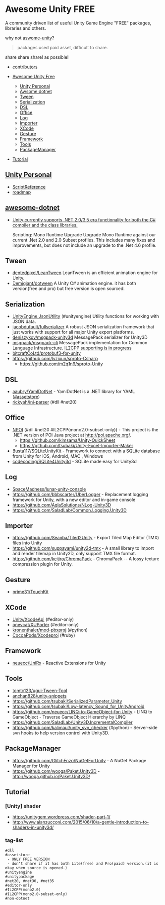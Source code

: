 # Awesome Unity FREE
A community driven list of useful Unity Game Engine "FREE" packages, libraries and others.

why not [aswome-unity](https://github.com/RyanNielson/awesome-unity)?

> packages used paid asset, difficult to share.

share share share! as possible!

* [contributors](https://github.com/netpyoung/awesome-unity-free/graphs/contributors)


* [Awesome Unity Free](#awesome-unity-free)

  * [Unity Personal](#unity-personal)
  * [Awsome dotnet](#awesome-dotnet)
  * [Tween](#tween)
  * [Serialization](#serialization)
  * [DSL](#dsl)
  * [Office](#office)
  * [Log](#log)
  * [Importer](#importer)
  * [XCode](#xcode)
  * [Gesture](#gesture)
  * [Framework](#framework)
  * [Tools](#tools)
  * [PackageManager](#packagemanager)


* [Tutorial](#tutorial)








## [Unity Personal](https://store.unity.com/download?ref=personal)
* [ScriptReference](http://docs.unity3d.com/ScriptReference/)
*  [roadmap](http://unity3d.com/roadmap)



## [awesome-dotnet](https://github.com/quozd/awesome-dotnet)


* [Unity currently supports .NET 2.0/3.5 era functionality for both the C# compiler and the class libraries.](http://blogs.unity3d.com/2014/05/20/the-future-of-scripting-in-unity/)


    Scripting: Mono Runtime Upgrade
    Upgrade Mono Runtime against our current .Net 2.0 and 2.0 Subset profiles.
    This includes many fixes and improvements, but does not include an upgrade to the .Net 4.6 profile.








## Tween
* [dentedpixel/LeanTween](https://github.com/dentedpixel/LeanTween) LeanTween is an efficient animation engine for Unity.
* [Demigiant/dotween](https://github.com/Demigiant/dotween)  A Unity C# animation engine. it has both version(free and pro) but free version is open sourced.


## Serialization
* [UnityEngine.JsonUtility](https://docs.unity3d.com/ScriptReference/JsonUtility.html) (#unityengine) Utility functions for working with JSON data.
* [jacobdufault/fullserializer](https://github.com/jacobdufault/fullserializer) A robust JSON serialization framework that just works with support for all major Unity export platforms.
* [deniszykov/msgpack-unity3d](https://github.com/deniszykov/msgpack-unity3d) MessagePack serializer for Unity3D
* [msgpack/msgpack-cli](https://github.com/msgpack/msgpack-cli) MessagePack implementation for Common Language Infrastructure. [IL2CPP supporting is in progress](https://github.com/msgpack/msgpack-cli/wiki/Xamarin-and-Unity)
* [bitcraftCoLtd/protobuf3-for-unity](https://github.com/bitcraftCoLtd/protobuf3-for-unity)
* https://github.com/lvzixun/sproto-Csharp
    * https://github.com/m2q1n9/sproto-Unity

## DSL
* [aaubry/YamlDotNet](https://github.com/aaubry/YamlDotNet) - YamlDotNet is a .NET library for YAML ([#assetstore](https://www.assetstore.unity3d.com/en/#!/content/36292))
* [rickyah/ini-parser](https://github.com/rickyah/ini-parser) (#dll #net20)


## Office
* [NPOI](http://npoi.codeplex.com/) (#dll #net20 #IL2CPP(mono2.0-subset-only)) - This project is the .NET version of POI Java project at http://poi.apache.org/.
  * https://github.com/kimsama/Unity-QuickSheet
  * https://github.com/tsubaki/Unity-Excel-Importer-Maker
* [Busta117/SQLiteUnityKit](https://github.com/Busta117/SQLiteUnityKit) - Framework to connect with a SQLite database from Unity for iOS, Android, MAC , Windows
* [codecoding/SQLite4Unity3d](https://github.com/codecoding/SQLite4Unity3d) - SQLite made easy for Unity3d


## Log
* [SpaceMadness/lunar-unity-console](https://github.com/SpaceMadness/lunar-unity-console)
* https://github.com/bbbscarter/UberLogger - Replacement logging framework for Unity, with a new editor and in-game console
* https://github.com/AqlaSolutions/NLog-Unity3D
* https://github.com/SaladLab/Common.Logging.Unity3D


## Importer
* https://github.com/Seanba/Tiled2Unity - Export Tiled Map Editor (TMX) files into Unity
* https://github.com/suppayami/unity2d-tmx - A small library to import and render tilemap in Unity2D, only support TMX file format.
* https://github.com/keijiro/ChromaPack - ChromaPack -- A lossy texture compression plugin for Unity.



## Gesture
* [prime31/TouchKit](https://github.com/prime31/TouchKit)


## XCode
* [Unity/XcodeApi](https://bitbucket.org/Unity-Technologies/xcodeapi) (#editor-only)
* [onevcat/XUPorter](https://github.com/onevcat/XUPorter) (#editor-only)
* [kronenthaler/mod-pbxproj](https://github.com/kronenthaler/mod-pbxproj) (#python)
* [CocoaPods/Xcodeproj](https://github.com/CocoaPods/Xcodeproj) (#ruby)

## Framework
* [neuecc/UniRx](https://github.com/neuecc/UniRx) - Reactive Extensions for Unity

## Tools
* [tomtc123/ugui-Tween-Tool](https://github.com/tomtc123/ugui-Tween-Tool)
* [anchan828/unity-snippets](https://github.com/anchan828/unity-snippets)
* https://github.com/tsubaki/SerializedParameter_Unity
* https://github.com/tsubaki/Low-latency_Sound_for_UnityAndroid
* https://github.com/neuecc/LINQ-to-GameObject-for-Unity - LINQ to GameObject - Traverse GameObject Hierarchy by LINQ
* https://github.com/SaladLab/Unity3D.IncrementalCompiler
* https://github.com/kalimaul/unity_svn_checker (#python) - Server-side svn hooks to help version control with Unity3D.

## PackageManager
* https://github.com/GlitchEnzo/NuGetForUnity - A NuGet Package Manager for Unity
* https://github.com/wooga/Paket.Unity3D - http://wooga.github.io/Paket.Unity3D/




## Tutorial

### [Unity] shader
* https://unitygem.wordpress.com/shader-part-1/
* http://www.alanzucconi.com/2015/06/10/a-gentle-introduction-to-shaders-in-unity3d/

### tag-list
```tag-list
#dll
#assetstore
 - ONLY FREE VERSION
 - don't share if it has both Lite(free) and Pro(paid) version.(it is okay when source is opened.)
#unityengine
#unitypackage
#net20, #net30, #net35
#editor-only
#IL2CPP(mono2.0)
#IL2CPP(mono2.0-subset-only)
#non-dotnet
```
